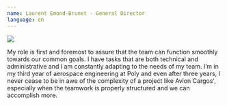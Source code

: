 ```yaml
---
name: Laurent Emond-Brunet - General Director
language: en
---
```

![](https://res.cloudinary.com/decninixz/image/upload/v1595284356/Laurent_yoqsin.jpg)

My role is first and foremost to assure that the team can function smoothly towards our common goals. I have tasks that are both technical and administrative and I am constantly adapting to the needs of my team. I’m in my third year of aerospace engineering at Poly and even after three years, I never cease to be in awe of the complexity of a project like Avion Cargos', especially when the teamwork is properly structured and we can accomplish more.